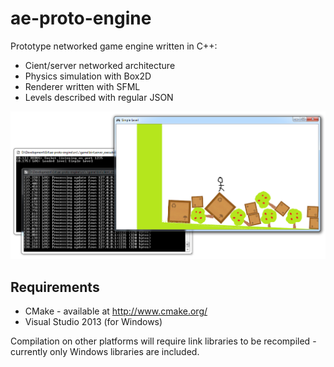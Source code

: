 ae-proto-engine
===============

Prototype networked game engine written in C++:

* Cient/server networked architecture
* Physics simulation with Box2D 
* Renderer written with SFML
* Levels described with regular JSON

![Screenshot of the engine running.](screenshot.png)

Requirements
---------------
* CMake - available at http://www.cmake.org/
* Visual Studio 2013 (for Windows)

Compilation on other platforms will require link libraries to be recompiled - currently only Windows libraries are included.
